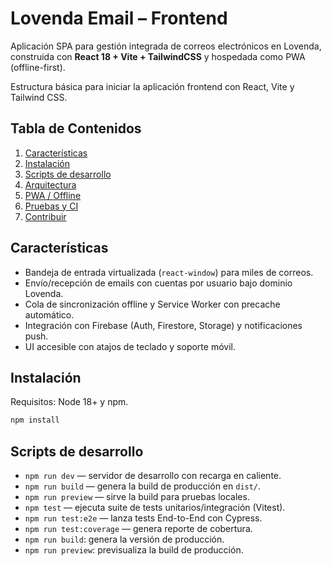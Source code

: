 # Lovenda Email – Frontend

Aplicación SPA para gestión integrada de correos electrónicos en Lovenda, construida con **React 18 + Vite + TailwindCSS** y hospedada como PWA (offline-first).

Estructura básica para iniciar la aplicación frontend con React, Vite y Tailwind CSS.

## Tabla de Contenidos

1. [Características](#características)
2. [Instalación](#instalación)
3. [Scripts de desarrollo](#scripts-de-desarrollo)
4. [Arquitectura](#arquitectura)
5. [PWA / Offline](#pwa--offline)
6. [Pruebas y CI](#pruebas-y-ci)
7. [Contribuir](#contribuir)

## Características

- Bandeja de entrada virtualizada (`react-window`) para miles de correos.
- Envío/recepción de emails con cuentas por usuario bajo dominio Lovenda.
- Cola de sincronización offline y Service Worker con precache automático.
- Integración con Firebase (Auth, Firestore, Storage) y notificaciones push.
- UI accesible con atajos de teclado y soporte móvil.

## Instalación

Requisitos: Node 18+ y npm.

```bash
npm install
```

## Scripts de desarrollo

- `npm run dev` — servidor de desarrollo con recarga en caliente.
- `npm run build` — genera la build de producción en `dist/`.
- `npm run preview` — sirve la build para pruebas locales.
- `npm test` — ejecuta suite de tests unitarios/integración (Vitest).
- `npm run test:e2e` — lanza tests End-to-End con Cypress.
- `npm run test:coverage` — genera reporte de cobertura.
- `npm run build`: genera la versión de producción.
- `npm run preview`: previsualiza la build de producción.
